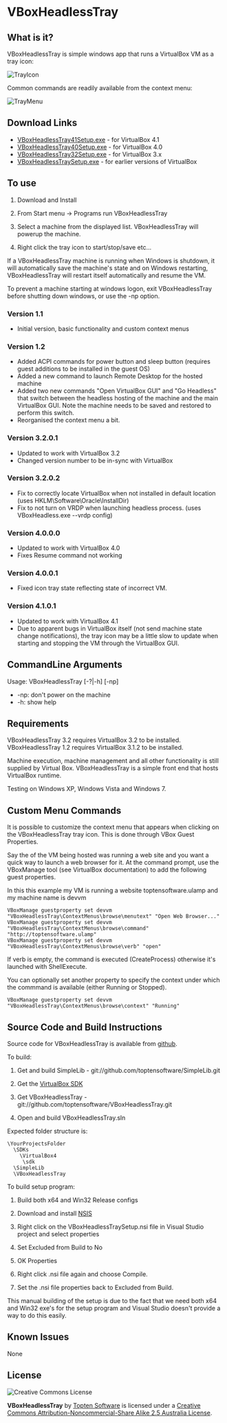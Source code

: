 ﻿VBoxHeadlessTray
================

What is it?
-----------

VBoxHeadlessTray is simple windows app that runs a VirtualBox VM as a tray icon:

![TrayIcon](http://www.toptensoftware.com/VBoxHeadlessTray/tray1.png)

Common commands are readily available from the context menu:

![TrayMenu](http://www.toptensoftware.com/VBoxHeadlessTray/tray2.png)
	
	
Download Links
--------------

* [VBoxHeadlessTray41Setup.exe](http://www.toptensoftware.com/downloads/VBoxHeadlessTray41Setup.exe) - for VirtualBox 4.1
* [VBoxHeadlessTray40Setup.exe](http://www.toptensoftware.com/downloads/VBoxHeadlessTray40Setup.exe) - for VirtualBox 4.0
* [VBoxHeadlessTray32Setup.exe](http://www.toptensoftware.com/downloads/VBoxHeadlessTray32Setup.exe) - for VirtualBox 3.x
* [VBoxHeadlessTraySetup.exe](http://www.toptensoftware.com/downloads/VBoxHeadlessTraySetup.exe) - for earlier versions of VirtualBox
	
To use
------

1. Download and Install 

2. From Start menu -> Programs run VBoxHeadlessTray

3. Select a machine from the displayed list.  VBoxHeadlessTray will powerup the machine.

4. Right click the tray icon to start/stop/save etc...

If a VBoxHeadlessTray machine is running when Windows is shutdown, it will automatically 
save the machine's state and on Windows restarting, VBoxHeadlessTray will restart itself 
automatically and resume the VM.  

To prevent a machine starting at windows logon, exit VBoxHeadlessTray before shutting 
down windows, or use the -np option.

### Version 1.1

* Initial version, basic functionality and custom context menus

### Version 1.2

* Added ACPI commands for power button and sleep button (requires guest additions to be installed in the guest OS)
* Added a new command to launch Remote Desktop for the hosted machine
* Added two new commands "Open VirtualBox GUI" and "Go Headless" that switch between the headless hosting of the machine and the main VirtualBox GUI.  Note the machine needs to be saved and restored to perform this switch.
* Reorganised the context menu a bit.

### Version 3.2.0.1

* Updated to work with VirtualBox 3.2
* Changed version number to be in-sync with VirtualBox

### Version 3.2.0.2

* Fix to correctly locate VirtualBox when not installed in default location (uses HKLM\Software\Oracle\InstallDir)
* Fix to not turn on VRDP when launching headless process. (uses VBoxHeadless.exe --vrdp config)

### Version 4.0.0.0

* Updated to work with VirtualBox 4.0
* Fixes Resume command not working


### Version 4.0.0.1

* Fixed icon tray state reflecting state of incorrect VM.


### Version 4.1.0.1

* Updated to work with VirtualBox 4.1
* Due to apparent bugs in VirtualBox itself (not send machine state change notifications), the tray icon may be a little slow to update when starting and stopping the VM through the VirtualBox GUI.




CommandLine Arguments
---------------------

Usage: VBoxHeadlessTray [-?|-h] [-np] <machinename>

* -np: don't power on the machine
* -h:  show help

Requirements
------------

VBoxHeadlessTray 3.2 requires VirtualBox 3.2 to be installed.
VBoxHeadlessTray 1.2 requires VirtualBox 3.1.2 to be installed.  

Machine execution, machine management and all other functionality is still supplied by Virtual Box.  VBoxHeadlessTray is a simple front end that hosts VirtualBox runtime.

Testing on Windows XP, Windows Vista and Windows 7.  


Custom Menu Commands
--------------------

It is possible to customize the context menu that appears when clicking on the 
VBoxHeadlessTray tray icon.  This is done through VBox Guest Properties.

Say the of the VM being hosted was running a web site and you want a quick way to 
launch a web browser for it.  At the command prompt, use the VBoxManage tool (see 
VirtualBox documentation) to add the following guest properties.

In this this example my VM is running a website toptensoftware.ulamp and my machine 
name is devvm

	VBoxManage guestproperty set devvm "VBoxHeadlessTray\ContextMenus\browse\menutext" "Open Web Browser..."
	VBoxManage guestproperty set devvm "VBoxHeadlessTray\ContextMenus\browse\command" "http://toptensoftware.ulamp"
	VBoxManage guestproperty set devvm "VBoxHeadlessTray\ContextMenus\browse\verb" "open"

If verb is empty, the command is executed (CreateProcess) otherwise it's launched with 
ShellExecute.
	
You can optionally set another property to specify the context under which the 
commmand is available (either Running or Stopped).

	VBoxManage guestproperty set devvm "VBoxHeadlessTray\ContextMenus\browse\context" "Running"


Source Code and Build Instructions
---

Source code for VBoxHeadlessTray is available from [github](http://github.com/toptensoftware/VBoxHeadlessTray).

To build:

  1. Get and build SimpleLib - git://github.com/toptensoftware/SimpleLib.git

  2. Get the [VirtualBox SDK](http://download.virtualbox.org/virtualbox/vboxsdkdownload.html)
  
  3. Get VBoxHeadlessTray - git://github.com/toptensoftware/VBoxHeadlessTray.git
  
  4. Open and build VBoxHeadlessTray.sln

Expected folder structure is:

    \YourProjectsFolder
      \SDKs
        \VirtualBox4
    	 \sdk
      \SimpleLib
      \VBoxHeadlessTray

To build setup program:

  1. Build both x64 and Win32 Release configs
  
  2. Download and install [NSIS](http://nsis.sourceforge.net/Download)
  
  3. Right click on the VBoxHeadlessTraySetup.nsi file in Visual Studio project and select properties
  
  4. Set Excluded from Build to No
  
  5. OK Properties
  
  6. Right click .nsi file again and choose Compile.
  
  7. Set the .nsi file properties back to Excluded from Build.
  
This manual building of the setup is due to the fact that we need both x64 and Win32 exe's for the setup program and Visual Studio doesn't provide a way to do this easily.
  

Known Issues
------------

None


License
-------

![Creative Commons License](http://i.creativecommons.org/l/by-nc-sa/2.5/au/88x31.png)

**VBoxHeadlessTray** by [Topten Software](http://www.toptensoftware.com/VBoxHeadlessTray) is licensed under a [Creative Commons Attribution-Noncommercial-Share Alike 2.5 Australia License](http://creativecommons.org/licenses/by-nc-sa/2.5/au/).